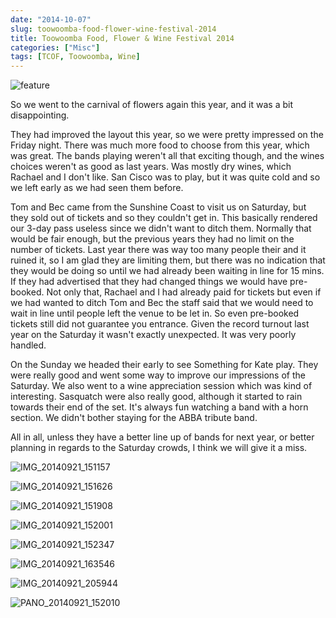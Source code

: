 ```yaml
---
date: "2014-10-07"
slug: toowoomba-food-flower-wine-festival-2014
title: Toowoomba Food, Flower & Wine Festival 2014
categories: ["Misc"]
tags: [TCOF, Toowoomba, Wine]
---
```


![feature](feature.jpg)

So we went to the carnival of flowers again this year, and it was a bit disappointing.

They had improved the layout this year, so we were pretty impressed on the Friday night. There was much more food to choose from this year, which was great. The bands playing weren't all that exciting though, and the wines choices weren't as good as last years. Was mostly dry wines, which Rachael and I don't like. San Cisco was to play, but it was quite cold and so we left early as we had seen them before.

Tom and Bec came from the Sunshine Coast to visit us on Saturday, but they sold out of tickets and so they couldn't get in. This basically rendered our 3-day pass useless since we didn't want to ditch them. Normally that would be fair enough, but the previous years they had no limit on the number of tickets. Last year there was way too many people their and it ruined it, so I am glad they are limiting them, but there was no indication that they would be doing so until we had already been waiting in line for 15 mins. If they had advertised that they had changed things we would have pre-booked. Not only that, Rachael and I had already paid for tickets but even if we had wanted to ditch Tom and Bec the staff said that we would need to wait in line until people left the venue to be let in. So even pre-booked tickets still did not guarantee you entrance. Given the record turnout last year on the Saturday it wasn't exactly unexpected. It was very poorly handled.

On the Sunday we headed their early to see Something for Kate play. They were really good and went some way to improve our impressions of the Saturday. We also went to a wine appreciation session which was kind of interesting. Sasquatch were also really good, although it started to rain towards their end of the set. It's always fun watching a band with a horn section. We didn't bother staying for the ABBA tribute band.

All in all, unless they have a better line up of bands for next year, or better planning in regards to the Saturday crowds, I think we will give it a miss.

![IMG_20140921_151157](img_20140921_151157.jpg)

![IMG_20140921_151626](img_20140921_151626.jpg)

![IMG_20140921_151908](img_20140921_151908.jpg)

![IMG_20140921_152001](img_20140921_152001.jpg)

![IMG_20140921_152347](img_20140921_152347.jpg)

![IMG_20140921_163546](img_20140921_163546.jpg "Something for Kate")

![IMG_20140921_205944](img_20140921_205944.jpg)

![PANO_20140921_152010](pano_20140921_152010.jpg)
